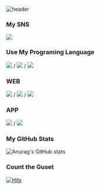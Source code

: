 ![header](https://capsule-render.vercel.app/api?type=cylinder&color=gradient&height=150&section=header&text=over1234&animation=blinking&render&fontSize=90)


### My SNS
<img src="https://img.shields.io/badge/whdvlf1155@gmail.com-EA4335?style=flat-square&logo=Gmail&logoColor=white"/>

### Use My Programing Language
<img src="https://img.shields.io/badge/-A8B9CC?style=flat-square&logo=C&logoColor=white"/> / <img src="https://img.shields.io/badge/C++-00599C?style=flat-square&logo=C++&logoColor=white"/> / <img src="https://img.shields.io/badge/Java-007396?style=flat-square&logo=Java&logoColor=white"/>
### WEB
<img src="https://img.shields.io/badge/JavaScript-F7DF1E?style=flat-square&logo=JavaScript&logoColor=white"/> / <img src="https://img.shields.io/badge/CSS3-1572B6?style=flat-square&logo=CSS3&logoColor=white"/> / <img src="https://img.shields.io/badge/HTML5-E34F26?style=flat-square&logo=HTML3&logoColor=white"/>
### APP
<img src="https://img.shields.io/badge/Dart-0175C2?style=flat-square&logo=Dart&logoColor=white"/> / <img src="https://img.shields.io/badge/Flutter-02569B?style=flat-square&logo=Flutter&logoColor=white"/>

### My GitHub Stats
![Anurag's GitHub stats](https://github-readme-stats.vercel.app/api?username=over1234&show_icons=true&theme=radical)

### Count the Guset
[![Hits](https://hits.seeyoufarm.com/api/count/incr/badge.svg?url=https%3A%2F%2Fgithub.com%2Fover1234&count_bg=%23000000&title_bg=%23F0ED00&icon=github.svg&icon_color=%230A0A0A&title=Guests&edge_flat=false)](https://hits.seeyoufarm.com)
